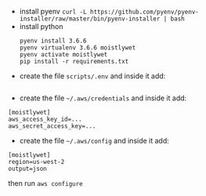 - install pyenv `curl -L https://github.com/pyenv/pyenv-installer/raw/master/bin/pyenv-installer | bash`
- install python
    ```
    pyenv install 3.6.6
    pyenv virtualenv 3.6.6 moistlywet
    pyenv activate moistlywet
    pip install -r requirements.txt
    ```
- create the file `scripts/.env` and inside it add:
```

```

- create the file `~/.aws/credentials` and inside it add:
```
[moistlywet]
aws_access_key_id=...
aws_secret_access_key=...
```

- create the file `~/.aws/config` and inside it add:
```
[moistlywet]
region=us-west-2
output=json
```

then run `aws configure`